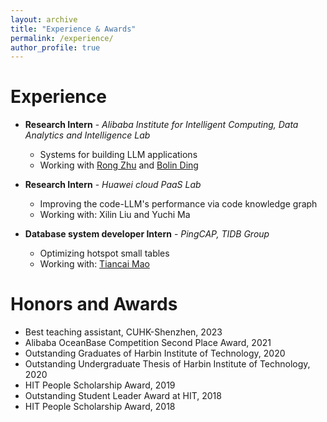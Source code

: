 ```yaml
---
layout: archive
title: "Experience & Awards"
permalink: /experience/
author_profile: true
---
```




Experience
======


* **Research Intern** - *Alibaba Institute for Intelligent Computing, Data Analytics and Intelligence Lab*
  * Systems for building LLM applications
  * Working with [Rong Zhu](https://redgitcard.github.io/redgitcard/) and [Bolin Ding](https://bolinding.github.io/index.html)

* **Research Intern** - *Huawei cloud PaaS Lab*
  * Improving the code-LLM's performance via code knowledge graph
  * Working with: Xilin Liu and Yuchi Ma

* **Database system developer Intern** - *PingCAP, TIDB Group*
  * Optimizing hotspot small tables
  * Working with: [Tiancai Mao](https://github.com/tiancaiamao)


Honors and Awards
======

- Best teaching assistant, CUHK-Shenzhen, 2023
- Alibaba OceanBase Competition Second Place Award, 2021
- Outstanding Graduates of Harbin Institute of Technology, 2020
- Outstanding Undergraduate Thesis of Harbin Institute of Technology, 2020
- HIT People Scholarship Award, 2019
- Outstanding Student Leader Award at HIT, 2018
- HIT People Scholarship Award, 2018